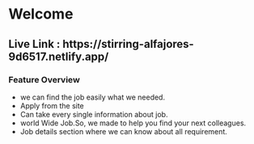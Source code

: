 <h1 class="text-pink">Welcome</h1>
<h2> Live Link : https://stirring-alfajores-9d6517.netlify.app/</h2>

<h3>Feature Overview</h3>


- we can  find the job easily what we needed.
- Apply from the site
- Can take every single information about job.
- world Wide Job.So, we made to help you find your next colleagues. 
- Job details section where we can know about all requirement.
